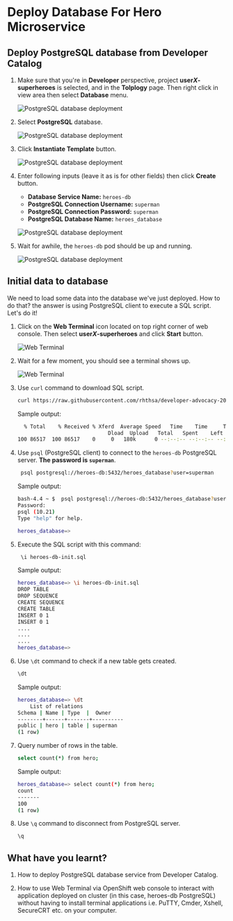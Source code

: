 # Deploy Database For Hero Microservice

## Deploy PostgreSQL database from Developer Catalog

1. Make sure that you're in **Developer** perspective, project **user*X*-superheroes** is selected, and in the **Tolplogy** page. Then right click in view area then select **Database** menu.

   ![PostgreSQL database deployment](image/postgresql-deployment/deploy-db-1.png)

2. Select **PostgreSQL** database.

   ![PostgreSQL database deployment](image/postgresql-deployment/deploy-db-2.png)

3. Click **Instantiate Template** button.

   ![PostgreSQL database deployment](image/postgresql-deployment/deploy-db-3.png)

4. Enter following inputs (leave it as is for other fields) then click **Create** button.

   - **Database Service Name:** `heroes-db`
   - **PostgreSQL Connection Username:** `superman`
   - **PostgreSQL Connection Password:** `superman`
   - **PostgreSQL Database Name:** `heroes_database`

   ![PostgreSQL database deployment](image/postgresql-deployment/deploy-db-4.png)

5. Wait for awhile, the `heroes-db` pod should be up and running.

   ![PostgreSQL database deployment](image/postgresql-deployment/deploy-db-5.png)

## Initial data to database

We need to load some data into the database we've just deployed. How to do that? the answer is using PostgreSQL client to execute a SQL script. Let's do it!

1. Click on the **Web Terminal** icon located on top right corner of web console. Then select **user*X*-superheroes** and click **Start** button.

    ![Web Terminal](image/postgresql-deployment/deploy-db-6.png)

2. Wait for a few moment, you should see a terminal shows up.

    ![Web Terminal](image/postgresql-deployment/deploy-db-7.png)

3. Use `curl` command to download SQL script.

    ```sh
    curl https://raw.githubusercontent.com/rhthsa/developer-advocacy-2022/main/manifest/super-heroes/heroes-db-init.sql -o heroes-db-init.sql
    ```

    Sample output:

    ```sh
      % Total    % Received % Xferd  Average Speed   Time    Time     Time  Current
                                 Dload  Upload   Total   Spent    Left  Speed
    100 86517  100 86517    0     0   180k      0 --:--:-- --:--:-- --:--:--  180k
    ```

4. Use `psql` (PostgreSQL client) to connect to the `heroes-db` PostgreSQL server. **The password is `superman`**.

    ```sh
     psql postgresql://heroes-db:5432/heroes_database?user=superman
    ```

    Sample output:

    ```sh
    bash-4.4 ~ $  psql postgresql://heroes-db:5432/heroes_database?user=superman
    Password:
    psql (10.21)
    Type "help" for help.

    heroes_database=>
    ```

5. Execute the SQL script with this command:

    ```sh
     \i heroes-db-init.sql
    ```

    Sample output:

    ```sh
    heroes_database=> \i heroes-db-init.sql
    DROP TABLE
    DROP SEQUENCE
    CREATE SEQUENCE
    CREATE TABLE
    INSERT 0 1
    INSERT 0 1
    ....
    ....
    ....
    heroes_database=>
    ```

6. Use `\dt` command to check if a new table gets created.

    ```sh
    \dt
    ```

    Sample output:

    ```sh
    heroes_database=> \dt
        List of relations
    Schema | Name | Type  |  Owner
    --------+------+-------+----------
    public | hero | table | superman
    (1 row)
    ```

7. Query number of rows in the table.

    ```sh
    select count(*) from hero;
    ```

    Sample output:

    ```sh
    heroes_database=> select count(*) from hero;
    count
    -------
    100
    (1 row)
    ```

8. Use `\q` command to disconnect from PostgreSQL server.

    ```sh
    \q
    ```

## What have you learnt?

1. How to deploy PostgreSQL database service from Developer Catalog.

2. How to use Web Terminal via OpenShift web console to interact with application deployed on cluster (in this case, heroes-db PostgreSQL) without having to install terminal applications i.e. PuTTY, Cmder, Xshell, SecureCRT etc. on your computer.
